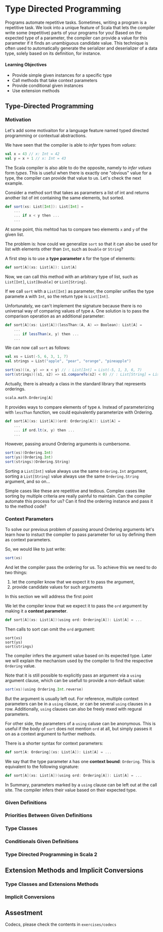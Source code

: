 # Type Directed Programming

Programs automate repetitive tasks. Sometimes, writing a program is a repetitive task. We look into a unique feature of Scala that lets the compiler write some (repetitive) parts of your programs for you! Based on the expected type of a parameter, the compiler can provide a value for this parameter if it finds an unambiguous candidate value. This technique is often used to automatically generate the serializer and deserializer of a data type, solely based on its definition, for instance.

#### Learning Objectives
- Provide simple given instances for a specific type
- Call methods that take context parameters
- Provide conditional given instances
- Use extension methods

## Type-Directed Programming

### Motivation

Let's add some motivaiton for a language feature named typed directed programming or contextual abstractions.

We have seen that the compiler is able to _infer_ types from _values_:

```scala
val x = 43 // x: Int = 42
val y = x + 1 // x: Int = 43
```

The Scala compiler is also able to do the opposite, namely to _infer values_ form _types_. This is useful when there is exactly one "obvious" value for a type, the compiler can provide that value to us. Let's check the next example.

Consider a method sort that takes as parameters a list of int and returns another list of int containing the same elements, but sorted.

```scala
def sort(xs: List[Int]): List[Int] =
    ...
    ... if x < y then ...
    ...
```

At some point, this mehtod has to compare two elements `x` and `y` of the given list.

The problem is: how could we generalize `sort` so that it can also be used for list with elements other than `Int`, such as `Double` or `String`?

A first step is to use a **type parameter** `A` for the type of elements:

```scala
def sort[A](xs: List[A]): List[A]
```

Now, we can call this method with an arbitrary type of list, such as `List[Int]`, `List[Double]` or `List[String]`.

If we call `sort` with a `List[Int]` as parameter, the compiler unifies the type paramete `A` with `Int`, so the return type is `List[Int]`. 

Unfortunately, we can't implement the signature because there is no universal way of comparing values of type `A`. One solution is to pass the comparison operation as an additional parameter:


```scala
def sort[A](xs: List[A])(lessThan:(A, A) => Boolean): List[A] =
    ...
    ... if lessThan(x, y) then ...
    ...
```

We can now call `sort` as follows:

```scala
val xs = List(-5, 6, 3, 1, 7)
val strings = List("apple", "pear", "orange", "pineapple")

sort(xs)((x, y) => x < y) // : List[Int] = List(-5, 1, 3, 6, 7)
sort(strings)((s1, s2) => s1.compareTo(s2) < 0) // : List[String] = List("apple", "orange", "pear", "pineapple")
```
Actually, there is already a class in the standard library that represents orderings. 

```scala
scala.math.Ordering[A]
```

It provides ways to compare elements of type `A`. Instead of parameterizing with `lessThan` function, we could equivalently parameterize with Ordering.

```scala
def sort[A](xs: List[A])(ord: Ordering[A]): List[A] =
    ...
    ... if ord.lt(x, y) then ...
    ...
```

However, passing around Ordering arguments is cumbersome.

```scala
sort(xs)(Ordering.Int)
sort(ys)(Ordering.Int)
sort(strings)(Ordering.String)
```

Sorting a `List[Int]` value always use the same `Ordering.Int` argument, sorting a `List[String]` value always use the same `Ordering.String` argument, and so on...

Simple cases like these are repetitive and tedious. Complex cases like sorting by multiple criteria are really painful to maintain. Can the compiler automate this process for us? Can it find the ordering instance and pass it to the method code?

### Context Parameters

To solve our previous problem of passing around Ordering arguments let's learn how to instuct the compiler to pass parameter for us by defining them as context parameters.

So, we would like to just write:

```scala
sort(xs)
```

And let the compiler pass the ordering for us. To achieve this we need to do two things:

1. let the compiler know that we expect it to pass the argument,
2. provide candidate values for such arguments

In this section we will address the first point

We let the compiler know that we expect it to pass the `ord` argument by making it a **context parameter**.

```scala
def sort[A](xs: List[A])(using ord: Ordering[A]): List[A] = ...
```

Then calls to sort can omit the `ord` argument:

```
sort(xs)
sort(ys)
sort(strings)
```

The compiler infers the argument value based on its expected type. Later we will explain the mechanism used by the compiler to find the respective `Ordering` value.


Note that it is still possible to explicitly pass an argument via a `using` argument clause, which can be usefull to provide a non-default value:

```scala
sort(xs)(using Ordering.Int.reverse)
```

But the argument is usually left out. For reference, multiple context parameters can be in a `using` clause, or can be several `using` clauses in a row. Additionally, `using` clauses can also be freely mxed with regural parameters.

For other side, the parameters of a `using` caluse can be anonymous. This is useful if the body of `sort` does not mention `ord` at all, but simply passes it on as a context argument to further methods.

There is a shorter syntax for context parameters:

```scala
def sort[A: Ordering](xs: List[A]): List[A] = ...
```

We say that the type parameter `A` has one **context bound**: `Ordering`. This is equivalent to the following signature:

```scala
def sort[A](xs: List[A])(using ord: Ordering[A]): List[A] = ...
```

In Summary, parameters marked by a `using` clause can be left out at the call site. The compiler infers their value based on their expected type.

### Given Definitions

### Priorities Between Given Definitions

### Type Classes

### Conditionals Given Definitions

### Type Directed Programming in Scala 2

## Extension Methods and Implicit Conversions

### Type Classes and Extensions Methods

### Implicit Conversions

## Assestment

Codecs, please check the contents in `exercises/codecs`